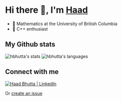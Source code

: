 # Hi there 👋, I'm [Haad](https://haadbhutta.xyz/)

- 🔭 Mathematics at the University of British Columbia <!--, researching imaging through multi-mode fibres ! -->
- 🙌 C++ enthusiast
<!-- - 🚀 Deep learning with PyTorch ! -->
<!-- - 🌱 Learning Godot Engine ! -->
<!-- - ✍️ Check out [my writings](https://rjkilpatrick.github.io/blog) -->

## My Github stats

![hbhutta's stats](https://github-readme-stats.vercel.app/api?username=hbhutta&layout=compact,show_icons=true,count_private=true)
![hbhutta's languages](https://github-readme-stats.vercel.app/api/top-langs/?username=hbhutta&layout=compact)

## Connect with me

<!-- [![John Kilpatrick | Twitter](https://img.shields.io/twitter/follow/rjkilpatrick1?style=flat-square)](https://www.twitter.com/rjkilpatrick1) -->
[![Haad Bhutta | LinkedIn](https://img.shields.io/badge/LinkedIn-%230077B5.svg?&style=flat-square&logo=linkedin&logoColor=white)](https://www.linkedin.com/in/haad-bhutta)

Or [create an issue](https://github.com/hbhutta/hbhutta/issues)

